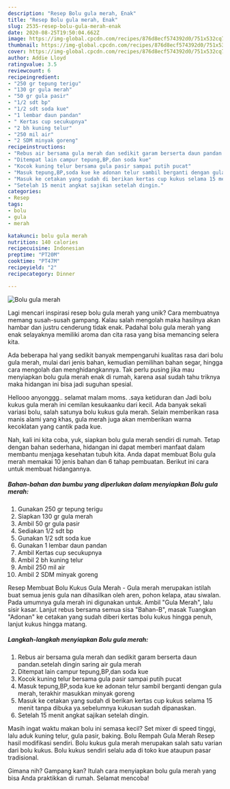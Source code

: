 ```yaml
---
description: "Resep Bolu gula merah, Enak"
title: "Resep Bolu gula merah, Enak"
slug: 2535-resep-bolu-gula-merah-enak
date: 2020-08-25T19:50:04.662Z
image: https://img-global.cpcdn.com/recipes/876d8ecf574392d0/751x532cq70/bolu-gula-merah-foto-resep-utama.jpg
thumbnail: https://img-global.cpcdn.com/recipes/876d8ecf574392d0/751x532cq70/bolu-gula-merah-foto-resep-utama.jpg
cover: https://img-global.cpcdn.com/recipes/876d8ecf574392d0/751x532cq70/bolu-gula-merah-foto-resep-utama.jpg
author: Addie Lloyd
ratingvalue: 3.5
reviewcount: 6
recipeingredient:
- "250 gr tepung terigu"
- "130 gr gula merah"
- "50 gr gula pasir"
- "1/2 sdt bp"
- "1/2 sdt soda kue"
- "1 lembar daun pandan"
- " Kertas cup secukupnya"
- "2 bh kuning telur"
- "250 mil air"
- "2 SDM minyak goreng"
recipeinstructions:
- "Rebus air bersama gula merah dan sedikit garam berserta daun pandan.setelah dingin saring air gula merah"
- "Ditempat lain campur tepung,BP,dan soda kue"
- "Kocok kuning telur bersama gula pasir sampai putih pucat"
- "Masuk tepung,BP,soda kue ke adonan telur sambil berganti dengan gula merah, terakhir masukkan minyak goreng"
- "Masuk ke cetakan yang sudah di berikan kertas cup kukus selama 15 menit tanpa dibuka ya.sebelumnya kukusan sudah dipanaskan."
- "Setelah 15 menit angkat sajikan setelah dingin."
categories:
- Resep
tags:
- bolu
- gula
- merah

katakunci: bolu gula merah 
nutrition: 140 calories
recipecuisine: Indonesian
preptime: "PT20M"
cooktime: "PT47M"
recipeyield: "2"
recipecategory: Dinner

---
```



![Bolu gula merah](https://img-global.cpcdn.com/recipes/876d8ecf574392d0/751x532cq70/bolu-gula-merah-foto-resep-utama.jpg)

Lagi mencari inspirasi resep bolu gula merah yang unik? Cara membuatnya memang susah-susah gampang. Kalau salah mengolah maka hasilnya akan hambar dan justru cenderung tidak enak. Padahal bolu gula merah yang enak selayaknya memiliki aroma dan cita rasa yang bisa memancing selera kita.

Ada beberapa hal yang sedikit banyak mempengaruhi kualitas rasa dari bolu gula merah, mulai dari jenis bahan, kemudian pemilihan bahan segar, hingga cara mengolah dan menghidangkannya. Tak perlu pusing jika mau menyiapkan bolu gula merah enak di rumah, karena asal sudah tahu triknya maka hidangan ini bisa jadi suguhan spesial.

Hellooo anyonggg.. selamat malam moms. .saya ketiduran dan Jadi bolu kukus gula merah ini cemilan kesukaanku dari kecil. Ada banyak sekali variasi bolu, salah satunya bolu kukus gula merah. Selain memberikan rasa manis alami yang khas, gula merah juga akan memberikan warna kecoklatan yang cantik pada kue.


Nah, kali ini kita coba, yuk, siapkan bolu gula merah sendiri di rumah. Tetap dengan bahan sederhana, hidangan ini dapat memberi manfaat dalam membantu menjaga kesehatan tubuh kita. Anda dapat membuat Bolu gula merah memakai 10 jenis bahan dan 6 tahap pembuatan. Berikut ini cara untuk membuat hidangannya.

<!--inarticleads1-->

##### Bahan-bahan dan bumbu yang diperlukan dalam menyiapkan Bolu gula merah:

1. Gunakan 250 gr tepung terigu
1. Siapkan 130 gr gula merah
1. Ambil 50 gr gula pasir
1. Sediakan 1/2 sdt bp
1. Gunakan 1/2 sdt soda kue
1. Gunakan 1 lembar daun pandan
1. Ambil  Kertas cup secukupnya
1. Ambil 2 bh kuning telur
1. Ambil 250 mil air
1. Ambil 2 SDM minyak goreng


Resep Membuat Bolu Kukus Gula Merah - Gula merah merupakan istilah buat semua jenis gula nan dihasilkan oleh aren, pohon kelapa, atau siwalan. Pada umumnya gula merah ini digunakan untuk. Ambil &#34;Gula Merah&#34;, lalu sisir kasar. Lanjut rebus bersama semua sisa &#34;Bahan-B&#34;, masak Tuangkan &#34;Adonan&#34; ke cetakan yang sudah diberi kertas bolu kukus hingga penuh, lanjut kukus hingga matang. 

<!--inarticleads2-->

##### Langkah-langkah menyiapkan Bolu gula merah:

1. Rebus air bersama gula merah dan sedikit garam berserta daun pandan.setelah dingin saring air gula merah
1. Ditempat lain campur tepung,BP,dan soda kue
1. Kocok kuning telur bersama gula pasir sampai putih pucat
1. Masuk tepung,BP,soda kue ke adonan telur sambil berganti dengan gula merah, terakhir masukkan minyak goreng
1. Masuk ke cetakan yang sudah di berikan kertas cup kukus selama 15 menit tanpa dibuka ya.sebelumnya kukusan sudah dipanaskan.
1. Setelah 15 menit angkat sajikan setelah dingin.


Masih ingat waktu makan bolu ini semasa kecil? Set mixer di speed tinggi, lalu aduk kuning telur, gula pasir, baking. Bolu Rempah Gula Merah Resep hasil modifikasi sendiri. Bolu kukus gula merah merupakan salah satu varian dari bolu kukus. Bolu kukus sendiri selalu ada di toko kue ataupun pasar tradisional. 

Gimana nih? Gampang kan? Itulah cara menyiapkan bolu gula merah yang bisa Anda praktikkan di rumah. Selamat mencoba!

